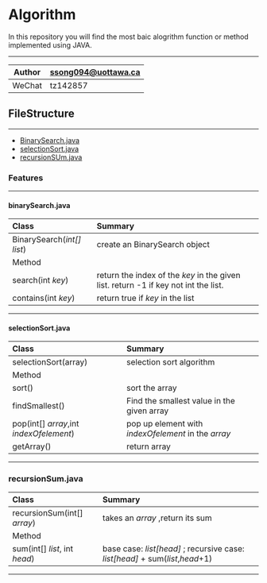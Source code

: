 Algorithm
=========
In this repository you will find the most baic alogrithm function or method implemented using JAVA.
****

|Author|ssong094@uottawa.ca|
|---|---
|WeChat|tz142857

## FileStructure
----------------
* [BinarySearch.java](#binarySearchjava)
* [selectionSort.java](#selectionSortjava)
* [recursionSUm.java](#recursionSumjava)


### Features
------------
#### binarySearch.java  

|Class|Summary|
|:-----|:---- 
|BinarySearch(*int[] list*)|create an BinarySearch object|
|Method|
|search(int *key*)|return the index of the *key* in the given list. return -1 if key not int the list.|  
|contains(int *key*)|return true if *key* in the list|
---------------------------------------------
#### selectionSort.java
|Class|Summary|
|:-----|:-----
|selectionSort(array)|selection sort algorithm|
|Method|
|sort()|sort the array|
|findSmallest()|Find the smallest value in the given array|
|pop(int[] *array*,int *indexOfelement*)|pop up element with *indexOfelement* in the *array*|
|getArray()|return array|
-------------------------------

### recursionSum.java
|Class|Summary|
|:----|:----
|recursionSum(int[] *array*)|takes an *array* ,return its sum|
|Method|
|sum(int[] *list*, int *head*)|base case: *list[head]* ; recursive case: *list[head]* + sum(*list*,*head*+1)|
------------
